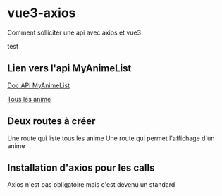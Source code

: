 # vue3-axios
Comment solliciter une api avec axios et vue3

test

## Lien vers l'api MyAnimeList

[Doc API MyAnimeList](https://docs.api.jikan.moe/)  

[Tous les anime](https://api.jikan.moe/v4/anime)

## Deux routes à créer

Une route qui liste tous les anime
Une route qui permet l'affichage d'un anime

## Installation d'axios pour les calls

Axios n'est pas obligatoire mais c'est devenu un standard 